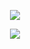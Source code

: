 <p align="center">
    <img src="https://github-readme-stats.vercel.app/api?username=SonOfGillas&show_icons=true&theme=tokyonight" />
</p>
<p align="center">
    <img src="https://github-readme-stats.vercel.app/api/top-langs/?username=SonOfGillas&layout=donut-vertical" />
</p>


